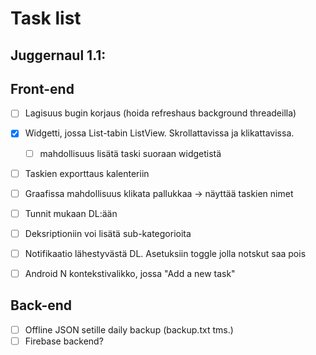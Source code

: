 Task list
======
     

  
## Juggernaul 1.1:

## Front-end
- [ ] Lagisuus bugin korjaus (hoida refreshaus background threadeilla)
- [x] Widgetti, jossa List-tabin ListView. Skrollattavissa ja klikattavissa.
    - [ ] mahdollisuus lisätä taski suoraan widgetistä 
- [ ] Taskien exporttaus kalenteriin
- [ ] Graafissa mahdollisuus klikata pallukkaa -> näyttää taskien nimet
- [ ] Tunnit mukaan DL:ään
- [ ] Deksriptioniin voi lisätä sub-kategorioita
- [ ] Notifikaatio lähestyvästä DL. Asetuksiin toggle jolla notskut saa pois
- [ ] Android N kontekstivalikko, jossa "Add a new task"



## Back-end

- [ ] Offline JSON setille daily backup (backup.txt tms.)
- [ ] Firebase backend? 
